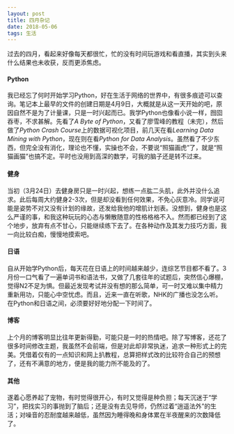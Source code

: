 ```yaml
---
layout: post
title: 四月杂记
date: 2018-05-06
tags: 生活
---
```


过去的四月，看起来好像每天都很忙，忙的没有时间玩游戏和看直播，其实到头来什么结果也未收获，反而更添焦虑。

#### Python
我已经忘了何时开始学习Python，好在生活于网络的世界中，有很多痕迹可以查询。笔记本上最早的文件的创建日期是4月9日，大概就是从这一天开始的吧，原因自然不是为了计量课，只是一时兴起而已。我学Python也像看小说一样，囫囵吞枣，不求甚解。先看了*A Byte of Python*，又看了廖雪峰的教程（未完），然后做了*Python Crash Course*上的数据可视化项目，前几天在看*Learning Data Mining with Python*，现在则在看*Python for Data Analysis*。虽然看了不少东西，但完全没有消化，理论也不懂，实操也不会，不要说“照猫画虎”了，就是“照猫画猫”也搞不定。平时也没用到高深的数学，可我的脑子还是转不过来。

#### 健身
当初（3月24日）去健身房只是一时兴起，想练一点肱二头肌，此外并没什么追求。此后每周大约健身2-3次，但是却没看到任何效果，不免心灰意冷。同学说可能是姿势不对又没有计划的缘故，还发给我他的增肌计划表。没想到，健身也是这么严谨的事，和我这种玩玩的心态与懒散随意的性格格格不入。然而都已经到了这个地步，放弃有点不甘心，只能继续练下去了。在各种动作及其发力技巧方面，我一向比较白痴，慢慢地摸索吧。

#### 日语
自从开始学Python后，每天花在日语上的时间越来越少，连综艺节目都不看了。3月份一口气看了一遍单词书和语法书，又做了几套往年的试题后，突然信心爆棚，觉得N2不足为惧。但最近发现考试并没有想的那么简单，可一时又难以集中精力重新用功，只能心中空忧虑。而且，近来一直在听歌，NHK的广播也没怎么听。在Python和日语之间，必须要好好地分配一下时间了。

#### 博客
上个月的博客明显比往年更新得勤，可能只是一时的热情吧。除了写博客，还花了很多时间修改主题，我虽然不会前端，但是对此却非常执迷，追求一种形式上的完美。凭借着仅有的一点知识和网上扒教程，总算把样式改的比较符合自己的预想了，还有不满意的地方，便是我的能力所不能及的了。

#### 其他
遂着心愿养起了宠物，有时觉得很开心，有时又觉得是种负担；每天沉迷于“学习”，把找实习的事抛到了脑后；还是没有去见导师，仍然过着“逍遥法外”的生活；对噪音的忍耐度越来越低，虽然因为睡得晚和身体累在半夜醒来的次数降低了。